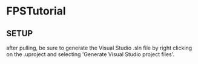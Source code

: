 # FPSTutorial

<h2> SETUP </h2>

after pulling, be sure to generate the Visual Studio .sln file by right clicking on the .uproject and selecting 'Generate Visual Studio project files'.

